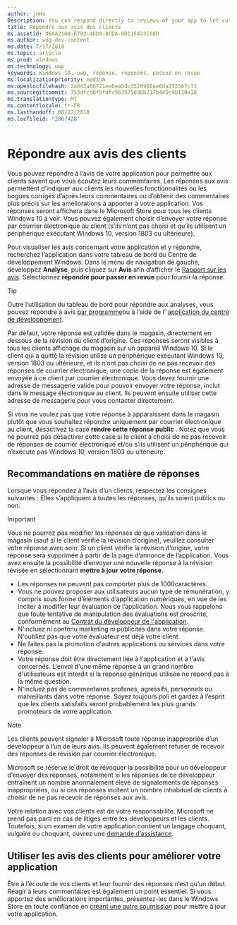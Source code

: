 ```yaml
---
author: jnHs
Description: You can respond directly to reviews of your app to let customers know you’re listening to their feedback.
title: Répondre aux avis des clients
ms.assetid: 96AA2108-E793-4DD0-8CDA-0D115423C68D
ms.author: wdg-dev-content
ms.date: 7/17/2018
ms.topic: article
ms.prod: windows
ms.technology: uwp
keywords: Windows 10, uwp, réponse, réponses, passez en revue
ms.localizationpriority: medium
ms.openlocfilehash: 2a043a0b721ee6eabdc3520960ae6da253587c33
ms.sourcegitcommit: 753dfcd0f9fdfc963579dd0b217b445c4b110a18
ms.translationtype: MT
ms.contentlocale: fr-FR
ms.lasthandoff: 08/27/2018
ms.locfileid: "2867428"
---
```

# <a name="respond-to-customer-reviews"></a>Répondre aux avis des clients


Vous pouvez répondre à l’avis de votre application pour permettre aux clients savent que vous écoutez leurs commentaires. Les réponses aux avis permettent d’indiquer aux clients les nouvelles fonctionnalités ou les bogues corrigés d’après leurs commentaires ou d’obtenir des commentaires plus précis sur les améliorations à apporter à votre application. Vos réponses seront affichera dans le Microsoft Store pour tous les clients Windows 10 à voir. Vous pouvez également choisir d’envoyer votre réponse par courrier électronique au client (s’ils n’ont pas choisi et qu’ils utilisent un périphérique exécutant Windows 10, version 1803 ou ultérieure).

Pour visualiser les avis concernant votre application et y répondre, recherchez l’application dans votre tableau de bord du Centre de développement Windows. Dans le menu de navigation de gauche, développez **Analyse**, puis cliquez sur **Avis** afin d’afficher le [Rapport sur les avis](reviews-report.md). Sélectionnez **répondre pour passer en revue** pour fournir la réponse.

> [!TIP]
> Outre l’utilisation du tableau de bord pour répondre aux analyses, vous pouvez répondre à avis [par programme](../monetize/submit-responses-to-app-reviews.md)ou à l’aide de l' [application du centre de développement](https://www.microsoft.com/store/apps/dev-center/9nblggh4r5ws).

Par défaut, votre réponse est validée dans le magasin, directement en dessous de la révision du client d’origine. Ces réponses seront visibles à tous les clients affichage du magasin sur un appareil Windows 10. Si le client qui a quitté la révision utilise un périphérique exécutant Windows 10, version 1803 ou ultérieure, et ils n’ont pas choisi de ne pas recevoir des réponses de courrier électronique, une copie de la réponse est également envoyée à ce client par courrier électronique.  Vous devez fournir une adresse de messagerie valide pour pouvoir envoyer votre réponse, inclut dans le message électronique au client. Ils peuvent ensuite utiliser cette adresse de messagerie pour vous contacter directement.

Si vous ne voulez pas que votre réponse à apparaissent dans le magasin plutôt que vous souhaitez répondre uniquement par courrier électronique au client, désactivez la case **rendre cette réponse public** . Notez que vous ne pourrez pas désactiver cette case si le client a choisi de ne pas recevoir de réponses de courrier électronique et/ou s’ils utilisent un périphérique qui n’exécute pas Windows 10, version 1803 ou ultérieure.

## <a name="guidelines-for-responses"></a>Recommandations en matière de réponses

Lorsque vous répondez à l’avis d’un clients, respectez les consignes suivantes : Elles s’appliquent à toutes les réponses, qu’ils soient publics ou non.

> [!IMPORTANT]
> Vous ne pourrez pas modifier les réponses de que validation dans le magasin (sauf si le client vérifie la révision d’origine), veuillez consulter votre réponse avec soin. Si un client vérifie la révision d’origine, votre réponse sera supprimée à partir de la page d’annonce de l’application. Vous avez ensuite la possibilité d’envoyer une nouvelle réponse à la révision révisée en sélectionnant **mettre à jour votre réponse**.

-   Les réponses ne peuvent pas comporter plus de 1000caractères.
-   Vous ne pouvez proposer aux utilisateurs aucun type de rémunération, y compris sous forme d’éléments d’application numériques, en vue de les inciter à modifier leur évaluation de l’application. Nous vous rappelons que toute tentative de manipulation des évaluations est proscrite, conformément au [Contrat du développeur de l'application](https://docs.microsoft.com/legal/windows/agreements/app-developer-agreement).
-   N'incluez ni contenu marketing ni publicités dans votre réponse. N'oubliez pas que votre évaluateur est déjà votre client.
-   Ne faites pas la promotion d'autres applications ou services dans votre réponse.
-   Votre réponse doit être directement liée à l'application et à l'avis concernés. L'envoi d'une même réponse à un grand nombre d'utilisateurs est interdit si la réponse générique utilisée ne répond pas à la même question.
-   N'incluez pas de commentaires profanes, agressifs, personnels ou malveillants dans votre réponse. Soyez toujours poli et gardez à l’esprit que les clients satisfaits seront probablement les plus grands promoteurs de votre application.

> [!NOTE]
> Les clients peuvent signaler à Microsoft toute réponse inappropriée d’un développeur à l’un de leurs avis. Ils peuvent également refuser de recevoir des réponses de révision par courrier électronique.
>
> Microsoft se réserve le droit de révoquer la possibilité pour un développeur d’envoyer des réponses, notamment si les réponses de ce développeur entraînent un nombre anormalement élevé de signalements de réponses inappropriées, ou si ces réponses incitent un nombre inhabituel de clients à choisir de ne pas recevoir de réponses aux avis.

Votre relation avec vos clients est de votre responsabilité. Microsoft ne prend pas parti en cas de litiges entre les développeurs et les clients. Toutefois, si un examen de votre application contient un langage choquant, vulgaire ou choquant, ouvrez une [demande d’assistance](http://go.microsoft.com/fwlink/p/?LinkID=401178).


## <a name="use-customer-reviews-to-improve-your-app"></a>Utiliser les avis des clients pour améliorer votre application

Être à l’écoute de vos clients et leur fournir des réponses n’est qu’un début. Réagir à leurs commentaires est également un point essentiel. Si vous apportez des améliorations importantes, présentez-les dans le Windows Store en toute confiance en [créant une autre soumission](app-submissions.md) pour mettre à jour votre application.

